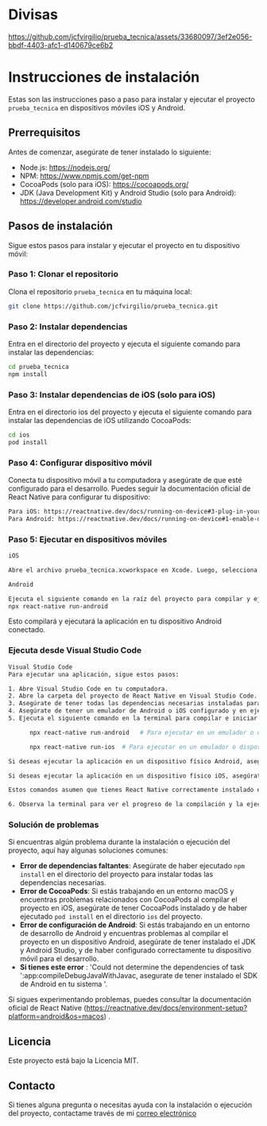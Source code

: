 # Divisas

https://github.com/jcfvirgilio/prueba_tecnica/assets/33680097/3ef2e056-bbdf-4403-afc1-d140679ce6b2


# Instrucciones de instalación

Estas son las instrucciones paso a paso para instalar y ejecutar el proyecto `prueba_tecnica` en dispositivos móviles iOS y Android.

## Prerrequisitos

Antes de comenzar, asegúrate de tener instalado lo siguiente:

- Node.js: https://nodejs.org/
- NPM: https://www.npmjs.com/get-npm
- CocoaPods (solo para iOS): https://cocoapods.org/
- JDK (Java Development Kit) y Android Studio (solo para Android): https://developer.android.com/studio

## Pasos de instalación

Sigue estos pasos para instalar y ejecutar el proyecto en tu dispositivo móvil:

### Paso 1: Clonar el repositorio

Clona el repositorio `prueba_tecnica` en tu máquina local:

```bash
git clone https://github.com/jcfvirgilio/prueba_tecnica.git
```

### Paso 2: Instalar dependencias

Entra en el directorio del proyecto y ejecuta el siguiente comando para instalar las dependencias:

```bash
cd prueba_tecnica
npm install
```

### Paso 3: Instalar dependencias de iOS (solo para iOS)

Entra en el directorio ios del proyecto y ejecuta el siguiente comando para instalar las dependencias de iOS utilizando CocoaPods:

```bash
cd ios
pod install
```

### Paso 4: Configurar dispositivo móvil

Conecta tu dispositivo móvil a tu computadora y asegúrate de que esté configurado para el desarrollo. Puedes seguir la documentación oficial de React Native para configurar tu dispositivo:

```bash
Para iOS: https://reactnative.dev/docs/running-on-device#3-plug-in-your-device-via-usb
Para Android: https://reactnative.dev/docs/running-on-device#1-enable-debugging-over-usb
```

### Paso 5: Ejecutar en dispositivos móviles

```bash
iOS

Abre el archivo prueba_tecnica.xcworkspace en Xcode. Luego, selecciona tu dispositivo móvil como destino y presiona el botón de "Play" para ejecutar la aplicación en tu dispositivo iOS.
```

```bash
Android

Ejecuta el siguiente comando en la raíz del proyecto para compilar y ejecutar la aplicación en tu dispositivo Android:
npx react-native run-android
```

Esto compilará y ejecutará la aplicación en tu dispositivo Android conectado.

### Ejecuta desde Visual Studio Code

```bash
Visual Studio Code
Para ejecutar una aplicación, sigue estos pasos:

1. Abre Visual Studio Code en tu computadora.
2. Abre la carpeta del proyecto de React Native en Visual Studio Code.
3. Asegúrate de tener todas las dependencias necesarias instaladas para tu proyecto de React Native. Puedes verificar esto revisando el archivo `package.json` del proyecto y ejecutando `npm install` en la terminal si faltan dependencias.
4. Asegúrate de tener un emulador de Android o iOS configurado y en ejecución, o bien un dispositivo físico conectado a tu computadora.
5. Ejecuta el siguiente comando en la terminal para compilar e iniciar la aplicación de React Native:

      npx react-native run-android   # Para ejecutar en un emulador o dispositivo Android

      npx react-native run-ios  # Para ejecutar en un emulador o dispositivo iOS

Si deseas ejecutar la aplicación en un dispositivo físico Android, asegúrate de haber habilitado la depuración por USB en tu dispositivo y de que esté conectado correctamente a tu computadora.

Si deseas ejecutar la aplicación en un dispositivo físico iOS, asegúrate de tener un perfil de aprovisionamiento válido y configurado en Xcode.

Estos comandos asumen que tienes React Native correctamente instalado en tu sistema.

6. Observa la terminal para ver el progreso de la compilación y la ejecución de la aplicación. Una vez finalizado, la aplicación de React Native se abrirá en el emulador que tengas instalado.

```

### Solución de problemas

Si encuentras algún problema durante la instalación o ejecución del proyecto, aquí hay algunas soluciones comunes:

- **Error de dependencias faltantes**: Asegúrate de haber ejecutado `npm install` en el directorio del proyecto para instalar todas las dependencias necesarias.
- **Error de CocoaPods**: Si estás trabajando en un entorno macOS y encuentras problemas relacionados con CocoaPods al compilar el proyecto en iOS, asegúrate de tener CocoaPods instalado y de haber ejecutado `pod install` en el directorio `ios` del proyecto.
- **Error de configuración de Android**: Si estás trabajando en un entorno de desarrollo de Android y encuentras problemas al compilar el proyecto en un dispositivo Android, asegúrate de tener instalado el JDK y Android Studio, y de haber configurado correctamente tu dispositivo móvil para el desarrollo.
- **Si tienes este error** : 'Could not determine the dependencies of task ':app:compileDebugJavaWithJavac, asegurate de tener instalado el SDK de Android en tu sistema '.

Si sigues experimentando problemas, puedes consultar la documentación oficial de React Native (https://reactnative.dev/docs/environment-setup?platform=android&os=macos) .

## Licencia

Este proyecto está bajo la Licencia MIT.

## Contacto

Si tienes alguna pregunta o necesitas ayuda con la instalación o ejecución del proyecto, contactame través de mi [correo electrónico](mailto:jcfvirgilio@gmail.com)

```

```
